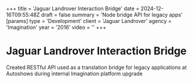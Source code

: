 +++
title = 'Jaguar Landrover Interaction Bridge'
date = 2024-12-16T09:55:48Z
draft = false
summary = 'Node bridge API for legacy apps'
[params]
  type = 'Development'
  client = 'Jaguar Landrover'
  agency = 'Imagination'
  year = '2016'
  video = ''
+++

# Jaguar Landrover Interaction Bridge

Created RESTful API used as a translation bridge for legacy applications at Autoshows during internal Imagination platform upgrade
